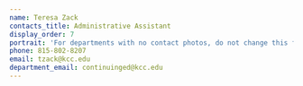 ```yaml
---
name: Teresa Zack
contacts_title: Administrative Assistant
display_order: 7
portrait: 'For departments with no contact photos, do not change this field.'
phone: 815-802-8207
email: tzack@kcc.edu​​
department_email: continuinged@kcc.edu
---
```


